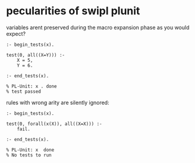 # pecularities of swipl plunit
variables arent preserved during the macro expansion phase as you would expect?
```
:- begin_tests(x).

test(0, all((X=Y))) :-
	X = 5,
	Y = 6.
	
:- end_tests(x).

% PL-Unit: x . done
% test passed
```

rules with wrong arity are silently ignored:
```
:- begin_tests(x).

test(0, forall(x(X)), all((X=X))) :-
	fail.
	
:- end_tests(x).

% PL-Unit: x  done
% No tests to run
```
